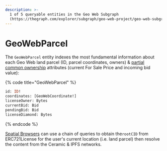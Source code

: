 ```yaml
---
description: >-
  1 of 5 queryable entities in the Geo Web Subgraph
  (https://thegraph.com/explorer/subgraph/geo-web-project/geo-web-subgraph).
---
```


# GeoWebParcel

The `GeoWebParcel` entity indexes the most fundamental information about each Geo Web land parcel (ID, parcel coordinates, owners) & [partial common ownership](../../concepts/partial-common-ownership.md) attributes (current For Sale Price and incoming bid value):

{% code title="GeoWebParcel" %}
```graphql
id: ID!
coordinates: [GeoWebCoordinate!]
licenseOwner: Bytes
currentBid: Bid
pendingBid: Bid
licenseDiamond: Bytes
```
{% endcode %}

[Spatial Browsers](../spatial-browser-development.md) can use a chain of queries to obtain the`rootCID` from ERC721License for the user's current location (i.e. land parcel) then resolve the content from the Ceramic & IPFS networks.
